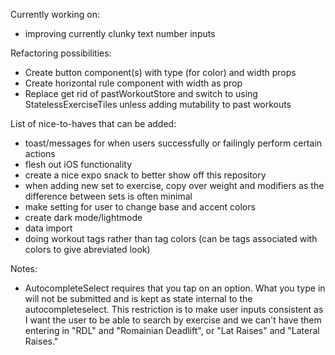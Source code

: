 Currently working on:
* improving currently clunky text number inputs

Refactoring possibilities:
* Create button component(s) with type (for color) and width props
* Create horizontal rule component with width as prop
* Replace get rid of pastWorkoutStore and switch to using StatelessExerciseTiles unless adding mutability to past workouts

List of nice-to-haves that can be added:
* toast/messages for when users successfully or failingly perform certain actions
* flesh out iOS functionality
* create a nice expo snack to better show off this repository
* when adding new set to exercise, copy over weight and modifiers as the difference between sets is often minimal
* make setting for user to change base and accent colors
* create dark mode/lightmode
* data import
* doing workout tags rather than tag colors (can be tags associated with colors to give abreviated look)

Notes:
* AutocompleteSelect requires that you tap on an option. What you type in will not be submitted and is kept as state internal to the autocompleteselect. This restriction is to make user inputs consistent as I want the user to be able to search by exercise and we can't have them entering in "RDL" and "Romainian Deadlift", or "Lat Raises" and "Lateral Raises."